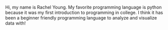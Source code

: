 Hi, my name is Rachel Young. My favorite programming language is python because it was my first introduction to programming in college. I think it has been a beginner friendly programming language to analyze and visualize data with!

